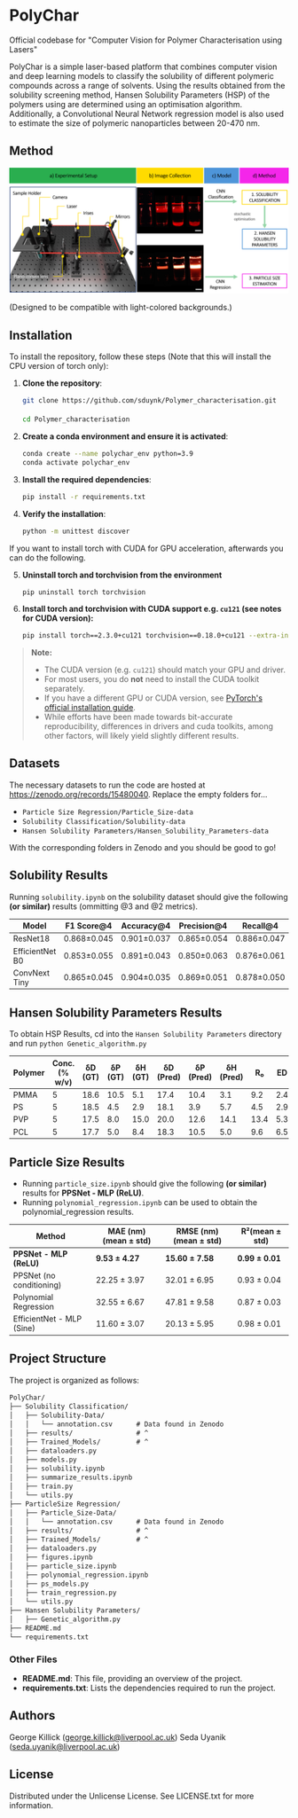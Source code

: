 # PolyChar

Official codebase for "Computer Vision for Polymer Characterisation using Lasers" 

PolyChar is a simple laser-based platform that combines computer vision and deep learning models to classify the solubility of different polymeric compounds across a range of solvents. Using the results obtained from the solubility screening method, Hansen Solubility Parameters (HSP) of the polymers using are determined using an optimisation algorithm. Additionally, a Convolutional Neural Network regression model is also used to estimate the size of polymeric nanoparticles between 20-470 nm.



## Method

![illustration of three methods](method.png)

(Designed to be compatible with light-colored backgrounds.)


## Installation

To install the repository, follow these steps (Note that this will install the CPU version of torch only):

1. **Clone the repository**:
    ```sh
    git clone https://github.com/sduynk/Polymer_characterisation.git

    cd Polymer_characterisation
    ```

2. **Create a conda environment and ensure it is activated**:
    ```sh
    conda create --name polychar_env python=3.9
    conda activate polychar_env
    ```

3. **Install the required dependencies**:
    ```sh
    pip install -r requirements.txt
    ```

4. **Verify the installation**:
    ```sh
    python -m unittest discover
    ```

If you want to install torch with CUDA for GPU acceleration, afterwards you can do the following.

5. **Uninstall torch and torchvision from the environment**
    ```
    pip uninstall torch torchvision
    ```

6. **Install torch and torchvision with CUDA support e.g. `cu121` (see notes for CUDA version):**

    ```sh
    pip install torch==2.3.0+cu121 torchvision==0.18.0+cu121 --extra-index-url https://download.pytorch.org/whl/cu121
    ```


> **Note:**  
> - The CUDA version (e.g. `cu121`) should match your GPU and driver.  
> - For most users, you do **not** need to install the CUDA toolkit separately.
> - If you have a different GPU or CUDA version, see [PyTorch's official installation guide](https://pytorch.org/get-started/locally/).
> - While efforts have been made towards bit-accurate reproducibility, differences in drivers and cuda toolkits, among other factors, will likely yield slightly different results.

## Datasets

The necessary datasets to run the code are hosted at https://zenodo.org/records/15480040. Replace the empty folders for...
- `Particle Size Regression/Particle_Size-data`
- `Solubility Classification/Solubility-data`
- `Hansen Solubility Parameters/Hansen_Solubility_Parameters-data`

With the corresponding folders in Zenodo and you should be good to go!


## Solubility Results

Running `solubility.ipynb` on the solubility dataset should give the following **(or similar)** results (ommitting @3 and @2 metrics).

| Model             |F1 Score@4     | Accuracy@4    | Precision@4   | Recall@4      |
|--------------     |-----------    |--------       |----------     |----------     |
| ResNet18          | 0.868±0.045   | 0.901±0.037   | 0.865±0.054   | 0.886±0.047   |
| EfficientNet B0   | 0.853±0.055   | 0.891±0.043   | 0.850±0.063   | 0.876±0.061   |
| ConvNext Tiny     | 0.865±0.045	| 0.904±0.035	| 0.869±0.051	| 0.878±0.050   |


## Hansen Solubility Parameters Results

To obtain HSP Results, cd into the `Hansen Solubility Parameters` directory and run `python Genetic_algorithm.py`

| Polymer | Conc. (% w/v) | δD (GT) | δP (GT) | δH (GT) | δD (Pred) | δP (Pred) | δH (Pred) | R₀   | ED  | PED (%) |
| ------- | ------------- | ------- | ------- | ------- | --------- | --------- | --------- | ---- | --- | ------- |
| PMMA    | 5             | 18.6    | 10.5    | 5.1     | 17.4      | 10.4      | 3.1       | 9.2  | 2.4 | 11      |
| PS      | 5             | 18.5    | 4.5     | 2.9     | 18.1      | 3.9       | 5.7       | 4.5  | 2.9 | 15      |
| PVP     | 5             | 17.5    | 8.0     | 15.0    | 20.0      | 12.6      | 14.1      | 13.4 | 5.3 | 22      |
| PCL     | 5             | 17.7    | 5.0     | 8.4     | 18.3      | 10.5      | 5.0       | 9.6  | 6.5 | 32      |


## Particle Size Results

- Running `particle_size.ipynb` should give the following **(or similar)** results for **PPSNet - MLP (ReLU)**.
- Running `polynomial_regression.ipynb` can be used to obtain the polynomial_regression results.

| Method                    | MAE (nm)(mean ± std)     | RMSE (nm)(mean ± std)     | R²(mean ± std)     |
| ------------------------- | ------------------------ | ------------------------- | ------------------ |
| **PPSNet - MLP (ReLU)**   | **9.53 ± 4.27**          | **15.60 ± 7.58**          | **0.99 ± 0.01**    |
| PPSNet (no conditioning)  | 22.25 ± 3.97             | 32.01 ± 6.95              | 0.93 ± 0.04        |
| Polynomial Regression     | 32.55 ± 6.67             | 47.81 ± 9.58              | 0.87 ± 0.03        |
| EfficientNet - MLP (Sine) | 11.60 ± 3.07             | 20.13 ± 5.95              | 0.98 ± 0.01        |



## Project Structure

The project is organized as follows:

```
PolyChar/
├── Solubility Classification/
│   ├── Solubility-Data/        
│   │   └── annotation.csv      # Data found in Zenodo
│   ├── results/                # ^
│   ├── Trained_Models/         # ^
│   ├── dataloaders.py 
│   ├── models.py 
│   ├── solubility.ipynb
│   ├── summarize_results.ipynb
│   ├── train.py 
│   └── utils.py 
├── ParticleSize Regression/
│   ├── Particle_Size-Data/
│   │   └── annotation.csv      # Data found in Zenodo
│   ├── results/                # ^
│   ├── Trained_Models/         # ^
│   ├── dataloaders.py 
│   ├── figures.ipynb
│   ├── particle_size.ipynb
│   ├── polynomial_regression.ipynb
│   ├── ps_models.py
│   ├── train_regression.py 
│   └── utils.py 
├── Hansen Solubility Parameters/
│   ├── Genetic_algorithm.py
├── README.md
└── requirements.txt
```

### Other Files
- **README.md**: This file, providing an overview of the project.
- **requirements.txt**: Lists the dependencies required to run the project.


## Authors
George Killick (george.killick@liverpool.ac.uk)
Seda Uyanik (seda.uyanik@liverpool.ac.uk)


## License
Distributed under the Unlicense License. See LICENSE.txt for more information.
